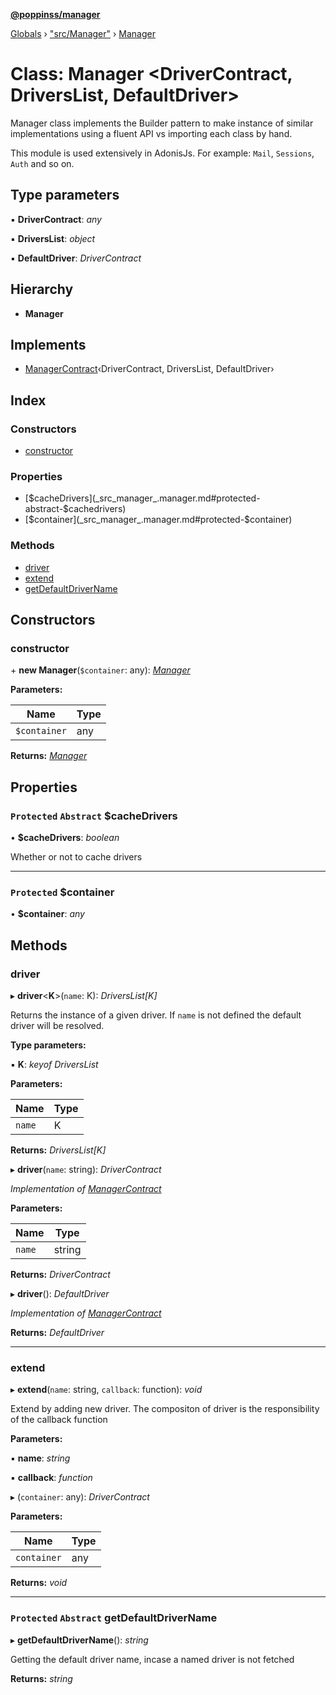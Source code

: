 **[@poppinss/manager](../README.md)**

[Globals](../README.md) › ["src/Manager"](../modules/_src_manager_.md) › [Manager](_src_manager_.manager.md)

# Class: Manager <**DriverContract, DriversList, DefaultDriver**>

Manager class implements the Builder pattern to make instance of similar
implementations using a fluent API vs importing each class by hand.

This module is used extensively in AdonisJs. For example: `Mail`, `Sessions`,
`Auth` and so on.

## Type parameters

▪ **DriverContract**: *any*

▪ **DriversList**: *object*

▪ **DefaultDriver**: *DriverContract*

## Hierarchy

* **Manager**

## Implements

* [ManagerContract](../interfaces/_src_contracts_.managercontract.md)‹DriverContract, DriversList, DefaultDriver›

## Index

### Constructors

* [constructor](_src_manager_.manager.md#constructor)

### Properties

* [$cacheDrivers](_src_manager_.manager.md#protected-abstract-$cachedrivers)
* [$container](_src_manager_.manager.md#protected-$container)

### Methods

* [driver](_src_manager_.manager.md#driver)
* [extend](_src_manager_.manager.md#extend)
* [getDefaultDriverName](_src_manager_.manager.md#protected-abstract-getdefaultdrivername)

## Constructors

###  constructor

\+ **new Manager**(`$container`: any): *[Manager](_src_manager_.manager.md)*

**Parameters:**

Name | Type |
------ | ------ |
`$container` | any |

**Returns:** *[Manager](_src_manager_.manager.md)*

## Properties

### `Protected` `Abstract` $cacheDrivers

• **$cacheDrivers**: *boolean*

Whether or not to cache drivers

___

### `Protected` $container

• **$container**: *any*

## Methods

###  driver

▸ **driver**<**K**>(`name`: K): *DriversList[K]*

Returns the instance of a given driver. If `name` is not defined
the default driver will be resolved.

**Type parameters:**

▪ **K**: *keyof DriversList*

**Parameters:**

Name | Type |
------ | ------ |
`name` | K |

**Returns:** *DriversList[K]*

▸ **driver**(`name`: string): *DriverContract*

*Implementation of [ManagerContract](../interfaces/_src_contracts_.managercontract.md)*

**Parameters:**

Name | Type |
------ | ------ |
`name` | string |

**Returns:** *DriverContract*

▸ **driver**(): *DefaultDriver*

*Implementation of [ManagerContract](../interfaces/_src_contracts_.managercontract.md)*

**Returns:** *DefaultDriver*

___

###  extend

▸ **extend**(`name`: string, `callback`: function): *void*

Extend by adding new driver. The compositon of driver
is the responsibility of the callback function

**Parameters:**

▪ **name**: *string*

▪ **callback**: *function*

▸ (`container`: any): *DriverContract*

**Parameters:**

Name | Type |
------ | ------ |
`container` | any |

**Returns:** *void*

___

### `Protected` `Abstract` getDefaultDriverName

▸ **getDefaultDriverName**(): *string*

Getting the default driver name, incase a named driver
is not fetched

**Returns:** *string*